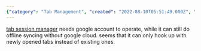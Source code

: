 ```yaml
---
{"category": "Tab Management", "created": "2022-08-10T05:51:49.000Z", "date": "2022-08-10 05:51:49", "description": "This article introduces 'Tab-Session Manager', a tool that allows users to manage their browser sessions by integrating with Google account. The software is capable of offline syncing without relying on Google Cloud and works on newly opened tabs. However, it does not seem to integrate with existing tabs.", "modified": "2022-08-18T07:55:42.553Z", "tags": ["stub", "sync", "system manage"], "title": "sync tabs across different browsers"}
---
```

[tab session manager](https://github.com/sienori/Tab-Session-Manager) needs google account to operate, while it can still do offline syncing without google cloud.
seems that it can only hook up with newly opened tabs instead of existing ones.